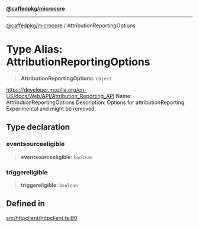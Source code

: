 [**@caffedpkg/microcore**](../README.md)

***

[@caffedpkg/microcore](../globals.md) / AttributionReportingOptions

# Type Alias: AttributionReportingOptions

> **AttributionReportingOptions**: `object`

https://developer.mozilla.org/en-US/docs/Web/API/Attribution_Reporting_API
Name: AttributionReportingOptions
Description: Options for attributionReporting. Experimental and might be removed.

## Type declaration

### eventsourceeligible

> **eventsourceeligible**: `boolean`

### triggereligible

> **triggereligible**: `boolean`

## Defined in

[src/httpclient/httpclient.ts:80](https://github.com/caffed/microcore/blob/3444f5042af4893783a848f270124aa74f8db032/src/httpclient/httpclient.ts#L80)
